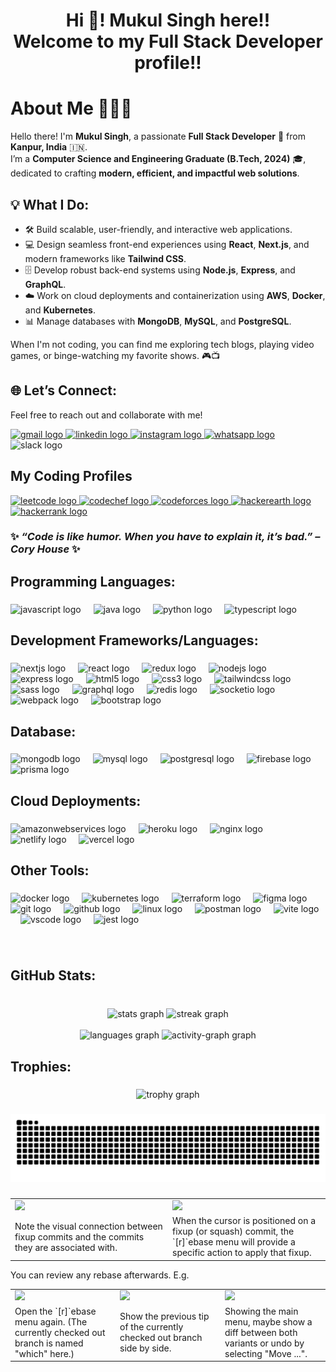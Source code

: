 <h1 align="center">Hi 👋! Mukul Singh here!!<br>Welcome to my Full Stack Developer profile!!</h1>


<!--<br clear="both">-->


# About Me 👨‍💻✨


Hello there! I'm **Mukul Singh**, a passionate **Full Stack Developer** 🚀 from **Kanpur, India** 🇮🇳.  
I’m a **Computer Science and Engineering Graduate (B.Tech, 2024)** 🎓, dedicated to crafting **modern, efficient, and impactful web solutions**.



## 💡 What I Do:
- 🛠️ Build scalable, user-friendly, and interactive web applications.
- 💻 Design seamless front-end experiences using **React**, **Next.js**, and modern frameworks like **Tailwind CSS**.
- 🗄️ Develop robust back-end systems using **Node.js**, **Express**, and **GraphQL**.
- ☁️ Work on cloud deployments and containerization using **AWS**, **Docker**, and **Kubernetes**.
- 📊 Manage databases with **MongoDB**, **MySQL**, and **PostgreSQL**.





When I'm not coding, you can find me exploring tech blogs, playing video games, or binge-watching my favorite shows. 🎮📺


## 🌐 Let’s Connect:
Feel free to reach out and collaborate with me!  
<div>
  <a href="mailto:mukulsingh0571@gmail.com?subject=Hey!%20I%20want%20to%20connect%20to%20you" target="_blank">
    <img src="https://img.shields.io/static/v1?message=Gmail&logo=gmail&label=&color=D14836&logoColor=white&labelColor=&style=for-the-badge" height="35" alt="gmail logo"  />
  </a>
  <a href="www.linkedin.com/in/mukul-singh-95385720a" target="_blank">
    <img src="https://img.shields.io/static/v1?message=LinkedIn&logo=linkedin&label=&color=0077B5&logoColor=white&labelColor=&style=for-the-badge" height="35" alt="linkedin logo"  />
  </a>
  
  <a href="https://www.instagram.com/maverick.mukul/" target="_blank">
    <img src="https://img.shields.io/static/v1?message=Instagram&logo=instagram&label=&color=E4405F&logoColor=white&labelColor=&style=for-the-badge" height="35" alt="instagram logo"  />
  </a>
  <a href="https://wa.link/vz4t54" target="_blank">
    <img src="https://img.shields.io/static/v1?message=Whatsapp&logo=whatsapp&label=&color=25D366&logoColor=white&labelColor=&style=for-the-badge" height="35" alt="whatsapp logo"  />
  </a>
  <img src="https://img.shields.io/static/v1?message=Slack&logo=slack&label=&color=4A154B&logoColor=white&labelColor=&style=for-the-badge" height="35" alt="slack logo"  />
  
</div>



## My Coding Profiles

<a href="https://leetcode.com/mukulsingh0571" target="_blank">
  <img src="https://img.shields.io/static/v1?message=LeetCode&logo=leetcode&label=&color=FFA116&logoColor=white&labelColor=&style=for-the-badge" height="35" alt="leetcode logo" />
</a>

<a href="https://www.codechef.com/users/mukulsingh0571" target="_blank">
  <img src="https://img.shields.io/static/v1?message=CodeChef&logo=codechef&label=&color=5B4638&logoColor=white&labelColor=&style=for-the-badge" height="35" alt="codechef logo" />
</a>

<a href="https://codeforces.com/profile/mukulsingh0571" target="_blank">
  <img src="https://img.shields.io/static/v1?message=Codeforces&logo=codeforces&label=&color=1F8ACB&logoColor=white&labelColor=&style=for-the-badge" height="35" alt="codeforces logo" />
</a>

<a href="https://www.hackerearth.com/@mukulsingh0571" target="_blank">
  <img src="https://img.shields.io/static/v1?message=HackerEarth&logo=hackerearth&label=&color=2C3454&logoColor=white&labelColor=&style=for-the-badge" height="35" alt="hackerearth logo" />
</a>


<a href="https://www.hackerrank.com/profile/mukulsingh0571" target="_blank">
    <img src="https://img.shields.io/static/v1?message=HackerRank&logo=hackerrank&label=&color=2EC866&logoColor=white&labelColor=&style=for-the-badge" height="35" alt="hackerrank logo"  />
  </a>



### ✨ *“Code is like humor. When you have to explain it, it’s bad.” – Cory House* ✨



<h2 align="left">Programming Languages:</h2>

###



<div align="left">
  <img src="https://skillicons.dev/icons?i=js" height="50" alt="javascript logo"  />
  <img width="12" />
  <img src="https://skillicons.dev/icons?i=java" height="50" alt="java logo"  />
  <img width="12" />
  <img src="https://skillicons.dev/icons?i=py" height="50" alt="python logo"  />
  <img width="12" />
  <img src="https://skillicons.dev/icons?i=ts" height="50" alt="typescript logo"  />
</div>

###



<h2 align="left">Development Frameworks/Languages:</h2>

###



<div align="left">
  <img src="https://skillicons.dev/icons?i=nextjs" height="50" alt="nextjs logo"  />
  <img width="12" />
  <img src="https://skillicons.dev/icons?i=react" height="50" alt="react logo"  />
  <img width="12" />
  <img src="https://skillicons.dev/icons?i=redux" height="50" alt="redux logo"  />
  <img width="12" />
  <img src="https://skillicons.dev/icons?i=nodejs" height="50" alt="nodejs logo"  />
  <img width="12" />
  <img src="https://skillicons.dev/icons?i=express" height="50" alt="express logo"  />
  <img width="12" />
  <img src="https://skillicons.dev/icons?i=html" height="50" alt="html5 logo"  />
  <img width="12" />
  <img src="https://skillicons.dev/icons?i=css" height="50" alt="css3 logo"  />
  <img width="12" />
  <img src="https://skillicons.dev/icons?i=tailwind" height="50" alt="tailwindcss logo"  />
  <img width="12" />
  <img src="https://skillicons.dev/icons?i=sass" height="50" alt="sass logo"  />
  <img width="12" />
  <img src="https://skillicons.dev/icons?i=graphql" height="50" alt="graphql logo"  />
  <img width="12" />
  <img src="https://skillicons.dev/icons?i=redis" height="50" alt="redis logo"  />
  <img width="12" />
  <img src="https://cdn.simpleicons.org/socketdotio/010101" height="50" alt="socketio logo"  />
  <img width="12" />
  <img src="https://skillicons.dev/icons?i=webpack" height="50" alt="webpack logo"  />
  <img width="12" />
  <img src="https://skillicons.dev/icons?i=bootstrap" height="50" alt="bootstrap logo"  />
</div>

###



<h2 align="left">Database:</h2>

###



<div align="left">
  <img src="https://skillicons.dev/icons?i=mongodb" height="50" alt="mongodb logo"  />
  <img width="12" />
  <img src="https://skillicons.dev/icons?i=mysql" height="50" alt="mysql logo"  />
  <img width="12" />
  <img src="https://skillicons.dev/icons?i=postgres" height="50" alt="postgresql logo"  />
  <img width="12" />
  <img src="https://skillicons.dev/icons?i=firebase" height="50" alt="firebase logo"  />
  <img width="12" />
  <img src="https://skillicons.dev/icons?i=prisma" height="50" alt="prisma logo"  />
</div>

###



<h2 align="left">Cloud Deployments:</h2>

###



<div align="left">
  <img src="https://skillicons.dev/icons?i=aws" height="50" alt="amazonwebservices logo"  />
  <img width="12" />
  <img src="https://skillicons.dev/icons?i=heroku" height="50" alt="heroku logo"  />
  <img width="12" />
  <img src="https://skillicons.dev/icons?i=nginx" height="50" alt="nginx logo"  />
  <img width="12" />
  <img src="https://skillicons.dev/icons?i=netlify" height="50" alt="netlify logo"  />
  <img width="12" />
  <img src="https://skillicons.dev/icons?i=vercel" height="50" alt="vercel logo"  />
</div>

###



<h2 align="left">Other Tools:</h2>

###



<div align="left">
  <img src="https://skillicons.dev/icons?i=docker" height="50" alt="docker logo"  />
  <img width="12" />
  <img src="https://skillicons.dev/icons?i=kubernetes" height="50" alt="kubernetes logo"  />
  <img width="12" />
  <img src="https://cdn.simpleicons.org/terraform/7B42BC" height="50" alt="terraform logo"  />
  <img width="12" />
  <img src="https://skillicons.dev/icons?i=figma" height="50" alt="figma logo"  />
  <img width="12" />
  <img src="https://skillicons.dev/icons?i=git" height="50" alt="git logo"  />
  <img width="12" />
  <img src="https://skillicons.dev/icons?i=github" height="50" alt="github logo"  />
  <img width="12" />
  <img src="https://skillicons.dev/icons?i=linux" height="50" alt="linux logo"  />
  <img width="12" />
  <img src="https://skillicons.dev/icons?i=postman" height="50" alt="postman logo"  />
  <img width="12" />
  <img src="https://skillicons.dev/icons?i=vite" height="50" alt="vite logo"  />
  <img width="12" />
  <img src="https://skillicons.dev/icons?i=vscode" height="50" alt="vscode logo"  />
  <img width="12" />
  <img src="https://skillicons.dev/icons?i=jest" height="50" alt="jest logo"  />
</div>

###

<br clear="both">

<h2 align="left">GitHub Stats:</h2>

###

<br clear="both">

<div align="center">
<img src="https://github-readme-stats.vercel.app/api?username=mukulsingh0571&hide_title=false&hide_rank=false&show_icons=true&include_all_commits=true&count_private=true&disable_animations=false&theme=tokyonight&locale=en&hide_border=false" height="170" alt="stats graph" />
<img src="https://streak-stats.demolab.com/?user=mukulsingh0571&locale=en&mode=daily&theme=tokyonight&hide_border=false&border_radius=5" height="170" alt="streak graph" />
  <br clear="both">
  <br clear="both">
<img src="https://github-readme-stats.vercel.app/api/top-langs?username=mukulsingh0571&locale=en&hide_title=false&layout=compact&card_width=320&langs_count=5&theme=tokyonight&hide_border=false" height="163" alt="languages graph" />
<img src="https://github-readme-activity-graph.vercel.app/graph?username=mukulsingh0571&theme=tokyo-night&area=true&hide_border=false" height="163" alt="activity-graph graph" />
</div>

###


<h2 align="left">Trophies:</h2>

###


<div align="center">
  <img src="https://github-profile-trophy.vercel.app?username=mukulsingh0571&theme=tokyonight" height="150" alt="trophy graph"  />
</div>












###

<div align="center">
  <img alt="snake eating my contributions" src="https://raw.githubusercontent.com/HILAYTRIVEDI/HILAYTRIVEDI/output/github-contribution-grid-snake.svg" />
</div>

###
<table>
    <tr>
        <td width="50%">
            <a href="https://user-images.githubusercontent.com/8558/246386732-78eda8f2-c308-411f-ba57-c1294f97b32b.png">
                <img src="https://user-images.githubusercontent.com/8558/246386732-78eda8f2-c308-411f-ba57-c1294f97b32b.png" width="100%">
            </a>
        </td>
        <td width="50%">
            <a href="https://user-images.githubusercontent.com/8558/246387053-4c9d372d-017d-400a-a783-346905c86d37.png">
                <img src="https://user-images.githubusercontent.com/8558/246387053-4c9d372d-017d-400a-a783-346905c86d37.png" width="100%">
            </a>
        </td>
    </tr>
    <tr>
        <td width="50%">Note the visual connection between fixup commits and the commits they are associated with.</td>
        <td width="50%">When the cursor is positioned on a fixup (or squash) commit, the `[r]`ebase menu will provide a specific action to apply that fixup.</td>
    </tr>
</table>

You can review any rebase afterwards.  E.g.

<table>
    <tr>
        <td width="33%">
            <a href="https://user-images.githubusercontent.com/8558/246387264-b442cf0f-ab77-4694-a1ea-08d8e20a441a.png">
                <img src="https://user-images.githubusercontent.com/8558/246387264-b442cf0f-ab77-4694-a1ea-08d8e20a441a.png" width="100%">
            </a>
        </td>
        <td width="33%">
            <a href="https://user-images.githubusercontent.com/8558/246387423-a2f6b82f-cf65-4566-af23-78fbc47f1382.png">
                <img src="https://user-images.githubusercontent.com/8558/246387423-a2f6b82f-cf65-4566-af23-78fbc47f1382.png" width="100%">
            </a>
        </td>
        <td width="33%">
            <a href="https://user-images.githubusercontent.com/8558/246387583-9779f505-cdad-435a-8b65-3737845506eb.png">
                <img src="https://user-images.githubusercontent.com/8558/246387583-9779f505-cdad-435a-8b65-3737845506eb.png" width="100%">
            </a>
        </td>
    </tr>
    <tr>
        <td width="33%">Open the `[r]`ebase menu again.  (The currently checked out branch is named "which" here.)</td>
        <td width="33%">Show the previous tip of the currently checked out branch side by side.</td>
        <td width="33%">Showing the main menu, maybe show a diff between both variants or undo by selecting "Move ...".</td>
    </tr>
</table>
